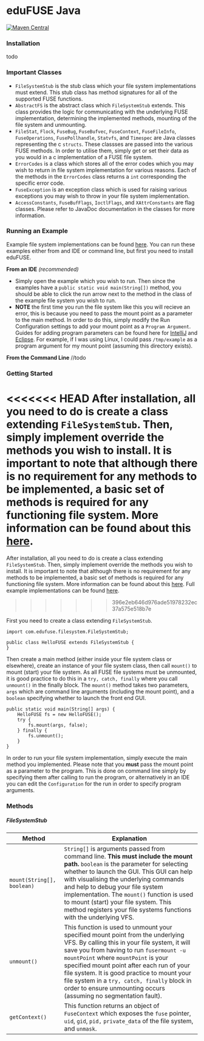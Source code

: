 # eduFUSE Java
[![Maven Central](https://maven-badges.herokuapp.com/maven-central/com/edufuse/badge.svg)](https://maven-badges.herokuapp.com/maven-central/com/edufuse)

### Installation
todo

### Important Classes
- `FileSystemStub` is the stub class which your file system implementations must extend. This stub class has method signatures for all of the supported FUSE functions. 
- `AbstractFS` is the abstract class which `FileSystemStub` extends. This class provides the logic for communicating with the underlying FUSE implementation, determining the implemented methods, mounting of the file system and unmounting. 
- `FileStat`, `Flock`, `FuseBug`, `FuseBufvec`, `FuseContext`, `FuseFileInfo`, `FuseOperations`, `FusePollhandle`, `Statvfs`, and `Timespec` are Java classes representing the c `structs`. These classses are passed into the various FUSE methods. In order to utilise them, simply get or set their data as you would in a c implementation of a FUSE file system.
- `ErrorCodes` is a class which stores all of the error codes which you may wish to return in file system implementation for various reasons. Each of the methods in the `ErrorCodes` class returns a `int` corresponding the specific error code.
- `FuseException` is an exception class which is used for raising various exceptions you may wish to throw in your file system implementation.
- `AccessConstants`, `FuseBufFlags`, `IoctlFlags`, and `XAttrConstants` are flag classes. Please refer to JavaDoc documentation in the classes for more information.

### Running an Example
Example file system implementations can be found [here](https://github.com/lukethompsxn/edufuse/tree/master/java/examples/). You can run these examples either from and IDE or command line, but first you need to install eduFUSE.

**From an IDE** *(recommended)*

- Simply open the example which you wish to run. Then since the examples have a `public static void main(String[])` method, you should be able to click the run arrow next to the method in the class of the example file system you wish to run. 
- **NOTE** the first time you run the file system like this you will recieve an error, this is because you need to pass the mount point as a parameter to the main method. In order to do this, simply modify the Run Configuration settings to add your mount point as a `Program Argument`. Guides for adding program parameters can be found here for [IntelliJ](https://stackoverflow.com/questions/2066307/how-do-you-input-commandline-argument-in-intellij-idea) and [Eclipse](https://www.cs.colostate.edu/helpdocs/eclipseCommLineArgs.html). For example, if I was using Linux, I could pass `/tmp/example` as a program argument for my mount point (assuming this directory exists). 

**From the Command Line**
//todo

### Getting Started
<<<<<<< HEAD
After installation, all you need to do is create a class extending `FileSystemStub`. Then, simply implement override the methods you wish to install. It is important to note that although there is no requirement for any methods to be implemented, a basic set of methods is required for any functioning file system. More information can be found about this [here](https://github.com/libfuse/libfuse). 
=======
After installation, all you need to do is create a class extending `FileSystemStub`. Then, simply implement override the methods you wish to install. It is important to note that although there is no requirement for any methods to be implemented, a basic set of methods is required for any functioning file system. More information can be found about this [here](https://github.com/libfuse/libfuse). Full example implementations can be found [here](https://github.com/lukethompsxn/edufuse/tree/master/java/src/main/java/com/edufuse/examples).
>>>>>>> 396e2eb646d976ade51978232ec37a575e518b7e

First you need to create a class extending `FileSystemStub`.

```
import com.edufuse.filesystem.FileSystemStub;

public class HelloFUSE extends FileSystemStub { 
}
```

Then create a main method (either inside your file system class or elsewhere), create an instance of your file system class, then call `mount()` to mount (start) your file system. As all FUSE file systems must be unmounted, it is good practice to do this in a `try, catch, finally` where you call `unmount()` in the finally block. The `mount()` method takes two parameters, `args` which are command line arguments (including the mount point), and a `boolean` specifying whether to launch the front end GUI.

```
public static void main(String[] args) {
	HelloFUSE fs = new HelloFUSE();
 	try {
   		fs.mount(args, false);
	} finally {
   		fs.unmount();
   	}
}
```
In order to run your file system implementation, simply execute the main method you implemented. Please note that you **must** pass the mount point as a parameter to the program. This is done on command line simply by specifying them after calling to run the program, or alternatively in an IDE you can edit the `Configuration` for the run in order to specify program arguments.   

### Methods
##### FileSystemStub 
 **Method** | **Explanation**
 --- | ---
`mount(String[], boolean)` | `String[]` is arguments passed from command line. **This must include the mount path.** `boolean` is the parameter for selecting whether to launch the GUI. This GUI can help with visualising the underlying commands and help to debug your file system implementation. The `mount()` function is used to mount (start) your file system. This method registers your file systems functions with the underlying VFS. 
| `unmount()` | This function is used to unmount your specified mount point from the underlying VFS. By calling this in your file system, it will save you from having to run `fusermount -u mountPoint` where `mountPoint` is your specified mount point after each run of your file system. It is good practice to mount your file system in a `try, catch, finally` block in order to ensure unmounting occurs (assuming no segmentation fault).
| `getContext()` | This function returns an object of `FuseContext` which exposes the `fuse` pointer, `uid`, `gid`, `pid,` `private_data` of the file system, and `unmask`. 
